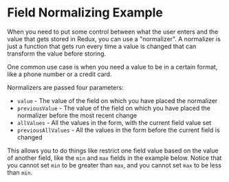 # Field Normalizing Example

When you need to put some control between what the user enters and the value that gets stored in 
Redux, you can use a "normalizer". A normalizer is just a function that gets run every time a 
value is changed that can transform the value before storing.

One common use case is when you need a value to be in a certain format, like a phone number or a 
credit card.

Normalizers are passed four parameters:

* `value` - The value of the field on which you have placed the normalizer
* `previousValue` - The value of the field on which you have placed the normalizer before the 
most recent change
* `allValues` - All the values in the form, with the current field value set
* `previousAllValues` - All the values in the form before the current field is changed

This allows you to do things like restrict one field value based on the value of another field, 
like the `min` and `max` fields in the example below. Notice that you cannot set `min` to be 
greater than `max`, and you cannot set `max` to be less than `min`.
